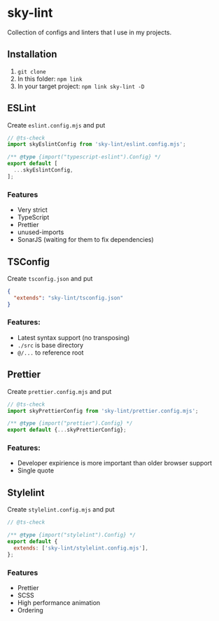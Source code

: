 # sky-lint
Collection of configs and linters that I use in my projects.

## Installation
1. `git clone`
2. In this folder: `npm link`
3. In your target project: `npm link sky-lint -D`
  
## ESLint
Create `eslint.config.mjs` and put
```js
// @ts-check
import skyEslintConfig from 'sky-lint/eslint.config.mjs';

/** @type {import("typescript-eslint").Config} */
export default [
  ...skyEslintConfig,
];

```
### Features
- Very strict
- TypeScript
- Prettier
- unused-imports
- SonarJS (waiting for them to fix dependencies)

## TSConfig
Create `tsconfig.json` and put 
```json
{
  "extends": "sky-lint/tsconfig.json"
}
```
### Features:
- Latest syntax support (no transposing)
- `./src` is base directory
- `@/...` to reference root

## Prettier
Create `prettier.config.mjs` and put
```js
// @ts-check
import skyPrettierConfig from 'sky-lint/prettier.config.mjs';

/** @type {import("prettier").Config} */
export default {...skyPrettierConfig};

```
### Features:
- Developer expirience is more important than older browser support
- Single quote

## Stylelint
Create `stylelint.config.mjs` and put
```js
// @ts-check

/** @type {import("stylelint").Config} */
export default {
  extends: ['sky-lint/stylelint.config.mjs'],
};
```
### Features
- Prettier
- SCSS
- High performance animation
- Ordering
  
  